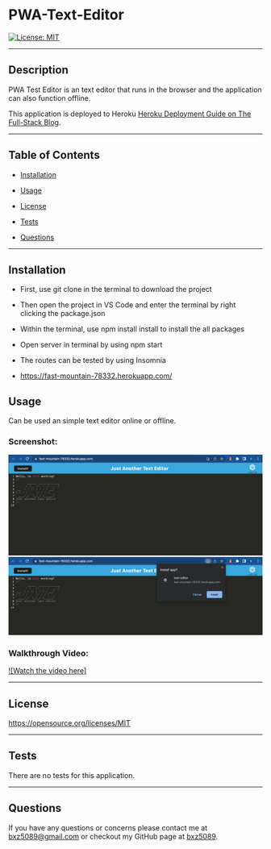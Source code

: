 # PWA-Text-Editor

[![License: MIT](https://img.shields.io/badge/License-MIT-yellow.svg)](https://opensource.org/licenses/MIT)

---

## Description

PWA Test Editor is an text editor that runs in the browser and the application can also function offline.

This application is deployed to Heroku
[Heroku Deployment Guide on The Full-Stack Blog](https://coding-boot-camp.github.io/full-stack/heroku/heroku-deployment-guide).

---

## Table of Contents

- [Installation](##Installation)

- [Usage](##Usage)

- [License](##License)

- [Tests](##Tests)

- [Questions](##Questions)

---

## Installation

- First, use git clone in the terminal to download the project
- Then open the project in VS Code and enter the terminal by right clicking the package.json
- Within the terminal, use npm install install to install the all packages
- Open server in terminal by using npm start
- The routes can be tested by using Insomnia

- https://fast-mountain-78332.herokuapp.com/

## Usage

Can be used an simple text editor online or offline. 

### Screenshot:

![Screenshot](assets/ScreenShot1.png)
![Screenshot](assets/ScreenShot2.png)

### Walkthrough Video:

[![Watch the video here]](https://drive.google.com/file/d/1QTtUpXADpg4hcaVns7HmgPFpLEkFPRVQ/view?usp=sharing)

---

## License

https://opensource.org/licenses/MIT

---

## Tests

There are no tests for this application.

---

## Questions

If you have any questions or concerns please contact me at bxz5089@gmail.com or checkout my GitHub page at [bxz5089](https://github.com/bxz5089/).
